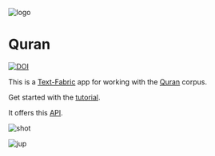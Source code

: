 ![logo](code/static/logo.png)

# Quran

[![DOI](https://zenodo.org/badge/164198445.svg)](https://zenodo.org/badge/latestdoi/164198445)

This is a
[Text-Fabric](https://githubv.com/annotation/text-fabric) app
for working with the
[Quran](https://github.com/q-ran/quran) corpus.

Get started with the
[tutorial](https://nbviewer.jupyter.org/github/annotation/tutorials/blob/master/quran/start.ipynb).

It offers this [API](https://annotation.github.io/text-fabric/Api/App/).

![shot](images/shot.png)

![jup](images/jup.png)
